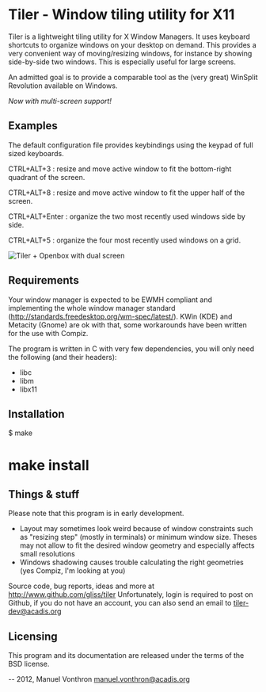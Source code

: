 Tiler - Window tiling utility for X11
=====================================

Tiler is a lightweight tiling utility for X Window Managers. It uses keyboard
shortcuts to organize windows on your desktop on demand. This provides a 
very convenient way of moving/resizing windows, for instance by showing
side-by-side two windows. This is especially useful for large screens.

An admitted goal is to provide a comparable tool as the (very great) 
WinSplit Revolution available on Windows.

*Now with multi-screen support!*

Examples
--------

The default configuration file provides keybindings using the keypad
of full sized keyboards.

CTRL+ALT+3 : resize and move active window to fit the bottom-right quadrant
  of the screen.

CTRL+ALT+8 : resize and move active window to fit the upper half of the screen.

CTRL+ALT+Enter : organize the two most recently used windows side by side.

CTRL+ALT+5 : organize the four most recently used windows on a grid.

![Tiler + Openbox with dual screen](http://www.acadis.org/images/tiler/tiler-openbox-xinerama.small.png "Tiler + Openbox with dual screen")
  
Requirements
------------

Your window manager is expected to be EWMH compliant and implementing the whole
window manager standard (http://standards.freedesktop.org/wm-spec/latest/). 
KWin (KDE) and Metacity (Gnome) are ok with that, some workarounds have been
written for the use with Compiz.

The program is written in C with very few dependencies, you will
only need the following (and their headers):
  - libc
  - libm
  - libx11


Installation
------------

$ make
# make install


Things & stuff
--------------

Please note that this program is in early development. 

  * Layout may sometimes look weird because of window constraints such as 
      "resizing step" (mostly in terminals) or minimum window size. Theses 
      may not allow to fit the desired window geometry and especially affects 
      small resolutions
  * Windows shadowing causes trouble calculating the right geometries 
      (yes Compiz, I'm looking at you)
      

Source code, bug reports, ideas and more at http://www.github.com/gliss/tiler
  Unfortunately, login is required to post on Github, if you do not have
  an account, you can also send an email to tiler-dev@acadis.org


Licensing
---------

This program and its documentation are released under the terms of the
BSD license.

--
2012, Manuel Vonthron <manuel.vonthron@acadis.org>
